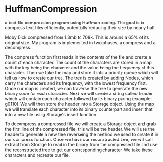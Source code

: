 # HuffmanCompression
a text file compression program using Huffman coding. The goal is to compress text files efficiently, potentially reducing their size by nearly half.


Moby Dick compressed from 1.3mb to 708k. This is around a 65% of its original size. My program is implemented in two phases, a compress and a decompress.

The compress function first reads in the contents of the file and create a count of each character. The count of the characters are stored in a map with the key being the character and the value being the frequency of this character. Then we take the map and store it into a priority queue which will tell us how to create our tree. The tree is created by adding Nodes, which carry the characters and its frequency, with the lowest frequency first. Once our map is created, we can traverse the tree to generate the new binary code for each character. Next we will create a string called header which will contain each character followed by its binary paring (example: g0110). We will then store the header into a Storage object. Using the map we will translate each character into its binary counterpart and insert that into a new file using Storage's insert function.

To decompress a compressed file we will create a Storage object and grab the first line of the compressed file, this will be the header. We will use the header to generate a new tree reverseing the method we used to create it in our compress function. Once we have our reconstructed tree, we will call extract from Storage to read in the binary from the compressed file and use the reconstructed tree to get our corresponding character. We take these characters and recreate our file.
